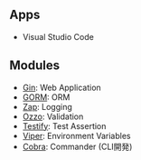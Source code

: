 ## Apps

- Visual Studio Code

## Modules

- [Gin](https://gin-gonic.com/ja/): Web Application
- [GORM](https://gorm.io/): ORM
- [Zap](https://github.com/uber-go/zap): Logging
- [Ozzo](https://github.com/go-ozzo/ozzo-validation): Validation
- [Testify](https://github.com/stretchr/testify): Test Assertion
- [Viper](https://github.com/spf13/viper): Environment Variables
- [Cobra](https://github.com/spf13/cobra): Commander (CLI開発)
